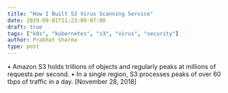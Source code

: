 ```yaml
---
title: "How I Built S3 Virus Scanning Service"
date: 2019-09-01T11:23:09-07:00
draft: true
tags: ["k8s", "kubernetes", "s3", "virus", "security"]
author: Prabhat Sharma
type: post
---
```



•	Amazon S3 holds trillions of objects and regularly peaks at millions of requests per second.
•	In a single region, S3 processes peaks of over 60 tbps of traffic in a day. [November 28, 2018]
